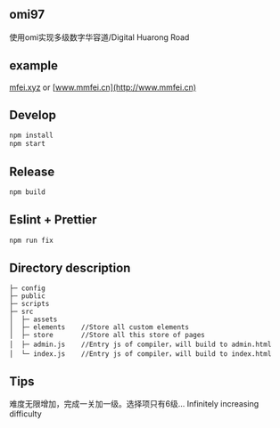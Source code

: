 ## omi97
使用omi实现多级数字华容道/Digital Huarong Road

## example

[mfei.xyz](http://mfei.xyz) or [www.mmfei.cn](http://www.mmfei.cn)

## Develop

```bash
npm install
npm start
```

## Release

```bash
npm build
```

## Eslint + Prettier

```bash
npm run fix
```

## Directory description

```
├─ config
├─ public
├─ scripts
├─ src
│  ├─ assets
│  ├─ elements    //Store all custom elements
│  ├─ store       //Store all this store of pages
│  ├─ admin.js    //Entry js of compiler，will build to admin.html
│  └─ index.js    //Entry js of compiler，will build to index.html
```

## Tips
难度无限增加，完成一关加一级。选择项只有6级... Infinitely increasing difficulty

